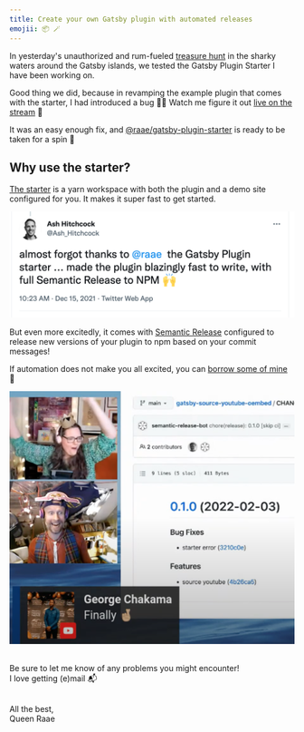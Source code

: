 ```yaml
---
title: Create your own Gatsby plugin with automated releases
emojii: 📦 🪄
---
```


In yesterday's unauthorized and rum-fueled [treasure hunt](https://youtu.be/eaZm9MC0GeE) in the sharky waters around the Gatsby islands, we tested the Gatsby Plugin Starter I have been working on.

Good thing we did, because in revamping the example plugin that comes with the starter, I had introduced a bug 🤦‍♀️ Watch me figure it out [live on the stream](https://youtu.be/eaZm9MC0GeE?t=2322) 🤪

It was an easy enough fix, and [@raae/gatsby-plugin-starter](https://github.com/queen-raae/gatsby-plugin-starter) is ready to be taken for a spin 🎉

## Why use the starter?

[The starter](https://github.com/queen-raae/gatsby-plugin-starter) is a yarn workspace with both the plugin and a demo site configured for you. It makes it super fast to get started.

[![Tweet by @Ash_Hitchcock: almost forgot thanks to @raae the Gatsby Plugin starter ... made the plugin blazingly fast to write, with full Semantic Release to NPM Raising hands](./gatsby-plugin-starter-ash.png "Tweet by @Ash_Hitchcock")](https://twitter.com/Ash_Hitchcock/status/1471048277747548163?s=20&t=YKN2khQAbqaLSSccqculsw)

But even more excitedly, it comes with [Semantic Release](https://semantic-release.gitbook.io/) configured to release new versions of your plugin to npm based on your commit messages!

If automation does not make you all excited, you can [borrow some of mine](https://youtu.be/eaZm9MC0GeE?t=4124) 🤪

[![Happy Queen, Happy Cap'n and a "Finally" chat message when the release happened](./yt-happy.png)](https://youtu.be/eaZm9MC0GeE?t=4124)

&nbsp;  
Be sure to let me know of any problems you might encounter!  
I love getting (e)mail 📬

&nbsp;  
All the best,  
Queen Raae
